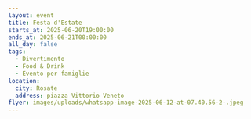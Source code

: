 ```yaml
---
layout: event
title: Festa d'Estate
starts_at: 2025-06-20T19:00:00
ends_at: 2025-06-21T00:00:00
all_day: false
tags:
  - Divertimento
  - Food & Drink
  - Evento per famiglie
location:
  city: Rosate
  address: piazza Vittorio Veneto
flyer: images/uploads/whatsapp-image-2025-06-12-at-07.40.56-2-.jpeg
---
```

